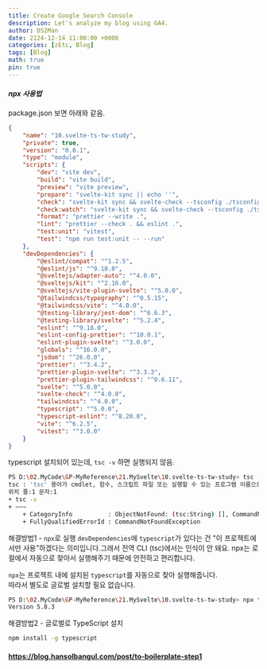 ```yaml
---
title: Create Google Search Console
description: Let's analyze my blog using GA4.
author: DS2Man
date: 2124-12-14 11:00:00 +0000
categories: [zEtc, Blog]
tags: [Blog]
math: true
pin: true
---
```


#### *npx 사용법*

package.json 보면 아래와 같음.

```json
{
	"name": "10.svelte-ts-tw-study",
	"private": true,
	"version": "0.0.1",
	"type": "module",
	"scripts": {
		"dev": "vite dev",
		"build": "vite build",
		"preview": "vite preview",
		"prepare": "svelte-kit sync || echo ''",
		"check": "svelte-kit sync && svelte-check --tsconfig ./tsconfig.json",
		"check:watch": "svelte-kit sync && svelte-check --tsconfig ./tsconfig.json --watch",
		"format": "prettier --write .",
		"lint": "prettier --check . && eslint .",
		"test:unit": "vitest",
		"test": "npm run test:unit -- --run"
	},
	"devDependencies": {
		"@eslint/compat": "^1.2.5",
		"@eslint/js": "^9.18.0",
		"@sveltejs/adapter-auto": "^4.0.0",
		"@sveltejs/kit": "^2.16.0",
		"@sveltejs/vite-plugin-svelte": "^5.0.0",
		"@tailwindcss/typography": "^0.5.15",
		"@tailwindcss/vite": "^4.0.0",
		"@testing-library/jest-dom": "^6.6.3",
		"@testing-library/svelte": "^5.2.4",
		"eslint": "^9.18.0",
		"eslint-config-prettier": "^10.0.1",
		"eslint-plugin-svelte": "^3.0.0",
		"globals": "^16.0.0",
		"jsdom": "^26.0.0",
		"prettier": "^3.4.2",
		"prettier-plugin-svelte": "^3.3.3",
		"prettier-plugin-tailwindcss": "^0.6.11",
		"svelte": "^5.0.0",
		"svelte-check": "^4.0.0",
		"tailwindcss": "^4.0.0",
		"typescript": "^5.0.0",
		"typescript-eslint": "^8.20.0",
		"vite": "^6.2.5",
		"vitest": "^3.0.0"
	}
}
```

 typescript 설치되어 있는데,  `tsc -v` 하면 실행되지 않음.
 
```bash
PS D:\02.MyCode\GP-MyReference\21.MySvelte\10.svelte-ts-tw-study> tsc -v
tsc : 'tsc' 용어가 cmdlet, 함수, 스크립트 파일 또는 실행할 수 있는 프로그램 이름으로 인식되지 않습니다. 이름이 정확한지 확인하고 경로가 포함된 경우 경로가 올바른지 검증한 다음 다시 시도하십시오.
위치 줄:1 문자:1
+ tsc -v
+ ~~~
    + CategoryInfo          : ObjectNotFound: (tsc:String) [], CommandNotFoundException
    + FullyQualifiedErrorId : CommandNotFoundException
```

해결방법1 - `npx`로 실행
`devDependencies`에 `typescript`가 있다는 건 "이 프로젝트에서만 사용"하겠다는 의미입니다.그래서 전역 CLI (tsc)에서는 인식이 안 돼요.
npx는 로컬에서 자동으로 찾아서 실행해주기 때문에 안전하고 편리합니다.

`npx`는 프로젝트 내에 설치된 `typescript`를 자동으로 찾아 실행해줍니다.  
따라서 별도로 글로벌 설치할 필요 없습니다.

```bash
PS D:\02.MyCode\GP-MyReference\21.MySvelte\10.svelte-ts-tw-study> npx tsc -v
Version 5.8.3
```

해결방법2 - 글로벌로 TypeScript 설치

```bash
npm install -g typescript
```


#### https://blog.hansolbangul.com/post/to-boilerplate-step1